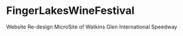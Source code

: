 FingerLakesWineFestival
=======================

Website Re-design MicroSite of Watkins Glen International Speedway
